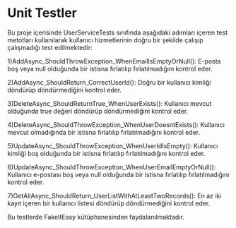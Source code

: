 
# Unit Testler

Bu proje içerisinde UserServiceTests sınıfında aşağıdaki adımları içeren test metotları kullanılarak kullanıcı hizmetlerinin doğru bir şekilde çalışıp çalışmadığı test edilmektedir:

1)AddAsync_ShouldThrowException_WhenEmailIsEmptyOrNull(): E-posta boş veya null olduğunda bir istisna fırlatılıp fırlatılmadığını kontrol eder.

2)AddAsync_ShouldReturn_CorrectUserId(): Doğru bir kullanıcı kimliği döndürüp döndürmediğini kontrol eder.

3)DeleteAsync_ShouldReturnTrue_WhenUserExists(): Kullanıcı mevcut olduğunda true değeri döndürüp döndürmediğini kontrol eder.

4)DeleteAsync_ShouldThrowException_WhenUserDoesntExists(): Kullanıcı mevcut olmadığında bir istisna fırlatılıp fırlatılmadığını kontrol eder.

5)UpdateAsync_ShouldThrowException_WhenUserIdIsEmpty(): Kullanıcı kimliği boş olduğunda bir istisna fırlatılıp fırlatılmadığını kontrol eder.

6)UpdateAsync_ShouldThrowException_WhenUserEmailEmptyOrNull(): Kullanıcı e-postası boş veya null olduğunda bir istisna fırlatılıp fırlatılmadığını kontrol eder.

7)GetAllAsync_ShouldReturn_UserListWithAtLeastTwoRecords(): En az iki kayıt içeren bir kullanıcı listesi döndürüp döndürmediğini kontrol eder.

Bu testlerde FakeItEasy kütüphanesinden faydalanılmaktadır.